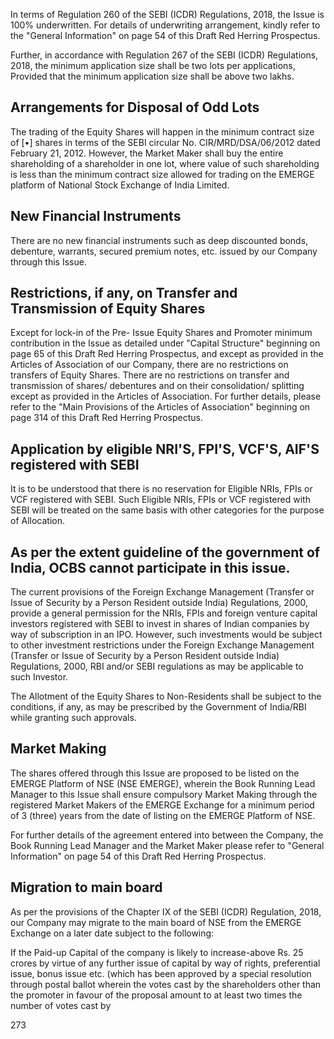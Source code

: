 In terms of Regulation 260 of the SEBI (ICDR) Regulations, 2018, the Issue is 100% underwritten. For details of underwriting arrangement, kindly refer to the "General Information" on page 54 of this Draft Red Herring Prospectus.

Further, in accordance with Regulation 267 of the SEBI (ICDR) Regulations, 2018, the minimum application size shall be two lots per applications, Provided that the minimum application size shall be above two lakhs.

## Arrangements for Disposal of Odd Lots

The trading of the Equity Shares will happen in the minimum contract size of [•] shares in terms of the SEBI circular No. CIR/MRD/DSA/06/2012 dated February 21, 2012. However, the Market Maker shall buy the entire shareholding of a shareholder in one lot, where value of such shareholding is less than the minimum contract size allowed for trading on the EMERGE platform of National Stock Exchange of India Limited.

## New Financial Instruments

There are no new financial instruments such as deep discounted bonds, debenture, warrants, secured premium notes, etc. issued by our Company through this Issue.

## Restrictions, if any, on Transfer and Transmission of Equity Shares

Except for lock-in of the Pre- Issue Equity Shares and Promoter minimum contribution in the Issue as detailed under "Capital Structure" beginning on page 65 of this Draft Red Herring Prospectus, and except as provided in the Articles of Association of our Company, there are no restrictions on transfers of Equity Shares. There are no restrictions on transfer and transmission of shares/ debentures and on their consolidation/ splitting except as provided in the Articles of Association. For further details, please refer to the "Main Provisions of the Articles of Association" beginning on page 314 of this Draft Red Herring Prospectus.

## Application by eligible NRI'S, FPI'S, VCF'S, AIF'S registered with SEBI

It is to be understood that there is no reservation for Eligible NRIs, FPIs or VCF registered with SEBI. Such Eligible NRIs, FPIs or VCF registered with SEBI will be treated on the same basis with other categories for the purpose of Allocation.

## As per the extent guideline of the government of India, OCBS cannot participate in this issue.

The current provisions of the Foreign Exchange Management (Transfer or Issue of Security by a Person Resident outside India) Regulations, 2000, provide a general permission for the NRIs, FPIs and foreign venture capital investors registered with SEBI to invest in shares of Indian companies by way of subscription in an IPO. However, such investments would be subject to other investment restrictions under the Foreign Exchange Management (Transfer or Issue of Security by a Person Resident outside India) Regulations, 2000, RBI and/or SEBI regulations as may be applicable to such Investor.

The Allotment of the Equity Shares to Non-Residents shall be subject to the conditions, if any, as may be prescribed by the Government of India/RBI while granting such approvals.

## Market Making

The shares offered through this Issue are proposed to be listed on the EMERGE Platform of NSE (NSE EMERGE), wherein the Book Running Lead Manager to this Issue shall ensure compulsory Market Making through the registered Market Makers of the EMERGE Exchange for a minimum period of 3 (three) years from the date of listing on the EMERGE Platform of NSE.

For further details of the agreement entered into between the Company, the Book Running Lead Manager and the Market Maker please refer to "General Information" on page 54 of this Draft Red Herring Prospectus.

## Migration to main board

As per the provisions of the Chapter IX of the SEBI (ICDR) Regulation, 2018, our Company may migrate to the main board of NSE from the EMERGE Exchange on a later date subject to the following:

If the Paid-up Capital of the company is likely to increase-above Rs. 25 crores by virtue of any further issue of capital by way of rights, preferential issue, bonus issue etc. (which has been approved by a special resolution through postal ballot wherein the votes cast by the shareholders other than the promoter in favour of the proposal amount to at least two times the number of votes cast by

273